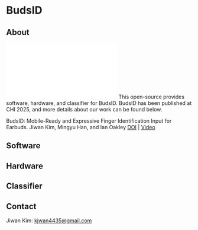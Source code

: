 # BudsID

## About
![BudsID](teaser.pdf)
This open-source provides software, hardware, and classifier for BudsID.
BudsID has been published at CHI 2025, and more details about our work can be found below.

BudsID: Mobile-Ready and Expressive Finger Identification Input for Earbuds. 
Jiwan Kim, Mingyu Han, and Ian Oakley
[DOI]() | [Video]()

## Software

## Hardware

## Classifier

## Contact
Jiwan Kim: [kjwan4435@gmail.com](mailto:kjwan4435@gmail.com)